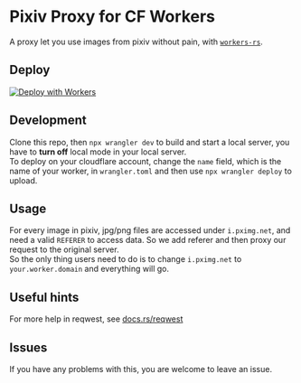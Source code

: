 # Pixiv Proxy for CF Workers


A proxy let you use images from pixiv without pain, with [`workers-rs`](https://github.com/cloudflare/workers-rs).

## Deploy

[![Deploy with Workers](https://deploy.workers.cloudflare.com/button)](https://deploy.workers.cloudflare.com/?url=https://github.com/kagura114/pixiv-cf-wokers)


## Development

Clone this repo, then `npx wrangler dev` to build and start a local server, you have to **turn off** local mode in your local server.\
To deploy on your cloudflare account, change the `name` field, which is the name of your worker, in `wrangler.toml` and then use `npx wrangler deploy` to upload.

## Usage
For every image in pixiv, jpg/png files are accessed under `i.pximg.net`, and need a valid `REFERER` to access data. So we add referer and then proxy our request to the original server.\
So the only thing users need to do is to change `i.pximg.net` to `your.worker.domain` and everything will go.

## Useful hints
For more help in reqwest, see [docs.rs/reqwest](https://docs.rs/reqwest/latest/reqwest/)

## Issues
If you have any problems with this, you are welcome to leave an issue.